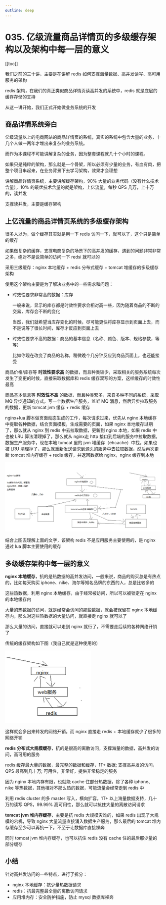```yaml
---
outline: deep
---
```

# 035. 亿级流量商品详情页的多级缓存架构以及架构中每一层的意义

[[toc]]

我们之前的三十讲，主要是在讲解 redis 如何支撑海量数据、高并发读写、高可用服务的架构

redis 架构，在我们的真正类似商品详情页读高并发的系统中，redis 就是底层的缓存存储的支持

从这一讲开始，我们正式开始做业务系统的开发

## 商品详情系统旁白

亿级流量以上的电商网站的商品详情页的系统，真实的系统中包含大量的业务，十几个人做一两年才堆出来复杂的业务系统。

而作为本课程不可能讲解复杂的业务，因为整套课程就几十个小时的课程。

如果只是纯粹的架构，那么就是一个骨架，所以必须有少量的业务，有血有肉，把整个项目串起来，在业务背景下去学习架构，效果才会理想

讲解商品详情页系统，主要讲解缓存架构，90% 大量的业务代码（没有什么技术含量），10% 的最优技术含量的就是架构，上亿流量，每秒 QPS 几万，上十万的，读并发

支撑读并发，主要是缓存架构

## 上亿流量的商品详情页系统的多级缓存架构

很多人以为，做个缓存其实就是用一下 redis 访问一下，就可以了，这个只是简单的缓存

如果做复杂的缓存，支撑电商复杂的场景下的高并发的缓存，遇到的问题非常非常之多，绝对不是说简单的访问一下 redsi 就可以的

采用三级缓存：nginx 本地缓存 + redis 分布式缓存 + tomcat 堆缓存的多级缓存架构

使用这个架构主要是为了解决业务中的一些需求和问题：

- 时效性要求非常高的数据：库存

    一般来说，显示的库存都是时效性要求会相对高一些，因为随着商品的不断的交易，库存会不断的变化

    当然，我们就希望当库存变化的时候，尽可能更快将库存显示到页面上去，而不是说等了很长时间，库存才反应到页面上去
- 时效性要求不高的数据：商品的基本信息（名称、颜色、版本、规格参数，等等）

    比如你现在改变了商品的名称，稍微晚个几分钟反应到商品页面上，也还能接受

商品价格/库存等 **时效性要求高** 的数据，而且种类较少，采取相关的服务系统每次发生了变更的时候，直接采取数据库和 redis 缓存双写的方案，这样缓存的时效性最高

商品基本信息等 **时效性不高** 的数据，而且种类繁多，来自多种不同的系统，采取 MQ 异步通知的方式，写一个数据生产服务，监听 MQ 消息，然后异步拉取服务的数据，更新 tomcat jvm 缓存 + redis 缓存

nginx+lua 脚本做页面动态生成的工作，每次请求过来，优先从 nginx 本地缓存中提取各种数据，结合页面模板，生成需要的页面，如果 nginx 本地缓存过期了，那么就从 nginx 到 redis 中去拉取数据，更新到 nginx 本地，如果 redis 中也被 LRU 算法清理掉了，那么就从 nginx走 http 接口到后端的服务中拉取数据，数据生产服务中，现在本地 tomcat 里的 jvm 堆缓存（ehcache）中找，如果也被 LRU 清理掉了，那么就重新发送请求到源头的服务中去拉取数据，然后再次更新 tomcat 堆内存缓存 + redis 缓存，并返回数据给 nginx，nginx 缓存到本地

![](./assets/markdown-img-paste-20190331203045365.png)

结合上图去理解上面的文字，该架构 redis 不是应用服务主要使用的，是 nginx 通过 lua 脚本主要使用的缓存

## 多级缓存架构中每一层的意义

**nginx 本地缓存**，抗的是热数据的高并发访问，一般来说，商品的购买总是有热点的，比如每天购买 iphone、nike、海尔等知名品牌的东西的人，总是比较多的

这些热数据，利用 nginx 本地缓存，由于经常被访问，所以可以被锁定在 nginx 的本地缓存内

大量的热数据的访问，就是经常会访问的那些数据，就会被保留在 nginx 本地缓存内，那么对这些热数据的大量访问，就直接走 nginx 就可以了

那么大量的访问，直接就可以走到 nginx 就行了，不需要走后续的各种网络开销了

传统的缓存架构如下图（我自己就是这种使用的）

![](./assets/markdown-img-paste-20190331203423381.png)

这样就会多出来转发的网络开销。而 nginx 直接走 redis + 本地缓存就少了很多的网络开销

**redis 分布式大规模缓存**，抗的是很高的离散访问，支撑海量的数据，高并发的访问，高可用的服务

redis 缓存最大量的数据，最完整的数据和缓存，1T+ 数据; 支撑高并发的访问，QPS 最高到几十万; 可用性，非常好，提供非常稳定的服务

因为 nginx 本地内存有限，也就能 cache 住部分热数据，除了各种 iphone、nike 等热数据，其他相对不那么热的数据，可能流量会经常走到 redis 中

利用 redis cluster 的多 master 写入，横向扩容，1T+ 以上海量数据支持，几十万的读写 QPS，99.99% 高可用性，那么就可以抗住大量的离散访问请求

**tomcat jvm 堆内存缓存**，主要是抗 redis 大规模灾难的，如果 redis 出现了大规模的宕机，导致 nginx 大量流量直接涌入数据生产服务，那么最后的 tomcat 堆内存缓存至少可以再抗一下，不至于让数据库直接裸奔

同时 tomcat jvm 堆内存缓存，也可以抗住 redis 没有 cache 住的最后那少量的部分缓存

## 小结

针对高并发访问的一些特点，进行了拆分：

- nginx 本地缓存：抗少量热数据请求
- redis：抗最完整最全量的离散访问请求
- 应用堆内存：安全防护措施，防止 mysql 数据库裸奔
